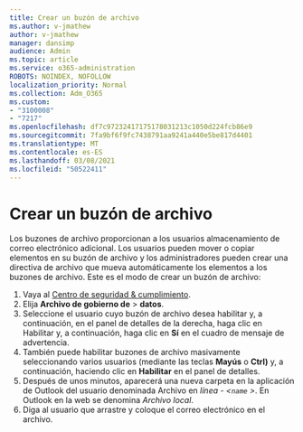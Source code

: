 ```yaml
---
title: Crear un buzón de archivo
ms.author: v-jmathew
author: v-jmathew
manager: dansimp
audience: Admin
ms.topic: article
ms.service: o365-administration
ROBOTS: NOINDEX, NOFOLLOW
localization_priority: Normal
ms.collection: Adm_O365
ms.custom:
- "3100008"
- "7217"
ms.openlocfilehash: df7c97232417175178031213c1050d224fcb86e9
ms.sourcegitcommit: 7fa9bf6f9fc7438791aa9241a440e5be817d4401
ms.translationtype: MT
ms.contentlocale: es-ES
ms.lasthandoff: 03/08/2021
ms.locfileid: "50522411"
---
```

# <a name="create-an-archive-mailbox"></a>Crear un buzón de archivo

Los buzones de archivo proporcionan a los usuarios almacenamiento de correo electrónico adicional. Los usuarios pueden mover o copiar elementos en su buzón de archivo y los administradores pueden crear una directiva de archivo que mueva automáticamente los elementos a los buzones de archivo. Este es el modo de crear un buzón de archivo:

1. Vaya al [Centro de seguridad & cumplimiento]( https://go.microsoft.com/fwlink/p/?linkid=2077143).
2. Elija **Archivo de gobierno de**  >  **datos**.
3. Seleccione el usuario cuyo buzón de archivo desea habilitar y,  a continuación, en el panel de detalles de la derecha, haga clic en Habilitar y, a continuación, haga clic en **Sí** en el cuadro de mensaje de advertencia.
4. También puede habilitar buzones de archivo masivamente seleccionando varios usuarios (mediante las teclas **Mayús** o **Ctrl)** y, a continuación, haciendo clic en **Habilitar** en el panel de detalles.
5. Después de unos minutos, aparecerá una nueva carpeta en la aplicación de Outlook del usuario denominada Archivo en *línea - <`name` >*. En Outlook en la web se denomina *Archivo local*.
6. Diga al usuario que arrastre y coloque el correo electrónico en el archivo.
